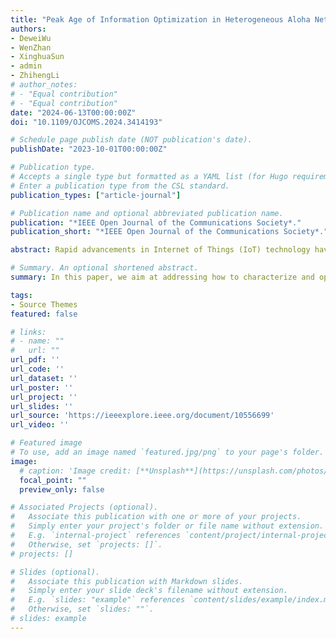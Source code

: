 ```yaml
---
title: "Peak Age of Information Optimization in Heterogeneous Aloha Networks"
authors:
- DeweiWu
- WenZhan
- XinghuaSun
- admin
- ZhihengLi
# author_notes:
# - "Equal contribution"
# - "Equal contribution"
date: "2024-06-13T00:00:00Z"
doi: "10.1109/OJCOMS.2024.3414193"

# Schedule page publish date (NOT publication's date).
publishDate: "2023-10-01T00:00:00Z"

# Publication type.
# Accepts a single type but formatted as a YAML list (for Hugo requirements).
# Enter a publication type from the CSL standard.
publication_types: ["article-journal"]

# Publication name and optional abbreviated publication name.
publication: "*IEEE Open Journal of the Communications Society*."
publication_short: "*IEEE Open Journal of the Communications Society*."

abstract: Rapid advancements in Internet of Things (IoT) technology have promoted numerous novel applications that are sensitive to information timeliness. With different applications coexisting in one wireless network, each of which has heterogeneous traffic characteristics, it is of paramount importance while challenging to address how to characterize and optimize the information freshness performance network-wide, particularly in the massive access scenario. This paper casts attention on the heterogeneous slotted Aloha network and uses the Peak Age of Information (PAoI) metric to quantify information freshness. By assuming that the sensors in each group are equipped with unit-sized buffers and Bernoulli packet arrival, we derive the network steady-state point and PAoI. Depending on whether one group or all groups are age-sensitive, we focus on single-group PAoI and global PAoI optimization respectively. When only one single group is age-sensitive, we derive its optimal transmission probability. When all groups are age-sensitive, we propose a heuristic algorithm based on the particle swarm optimization method, where the bi-stability of Aloha network is considered for avoiding the risk of rapid performance deterioration. Extensive simulation results are presented to verify our analysis and the effectiveness of the proposed algorithm.

# Summary. An optional shortened abstract.
summary: In this paper, we aim at addressing how to characterize and optimize peak age-of-information performance for heterogeneous Aloha networks, where multiple application groups with different numbers of sensors and packet arrival rates. 

tags:
- Source Themes
featured: false

# links:
# - name: ""
#   url: ""
url_pdf: ''
url_code: ''
url_dataset: ''
url_poster: ''
url_project: ''
url_slides: ''
url_source: 'https://ieeexplore.ieee.org/document/10556699'
url_video: ''

# Featured image
# To use, add an image named `featured.jpg/png` to your page's folder. 
image:
  # caption: 'Image credit: [**Unsplash**](https://unsplash.com/photos/jdD8gXaTZsc)'
  focal_point: ""
  preview_only: false

# Associated Projects (optional).
#   Associate this publication with one or more of your projects.
#   Simply enter your project's folder or file name without extension.
#   E.g. `internal-project` references `content/project/internal-project/index.md`.
#   Otherwise, set `projects: []`.
# projects: []

# Slides (optional).
#   Associate this publication with Markdown slides.
#   Simply enter your slide deck's filename without extension.
#   E.g. `slides: "example"` references `content/slides/example/index.md`.
#   Otherwise, set `slides: ""`.
# slides: example
---
```


<!-- {{% callout note %}}
Click the *Cite* button above to demo the feature to enable visitors to import publication metadata into their reference management software.
{{% /callout %}}

{{% callout note %}}
Create your slides in Markdown - click the *Slides* button to check out the example.
{{% /callout %}}

Add the publication's **full text** or **supplementary notes** here. You can use rich formatting such as including [code, math, and images](https://docs.hugoblox.com/content/writing-markdown-latex/). -->
